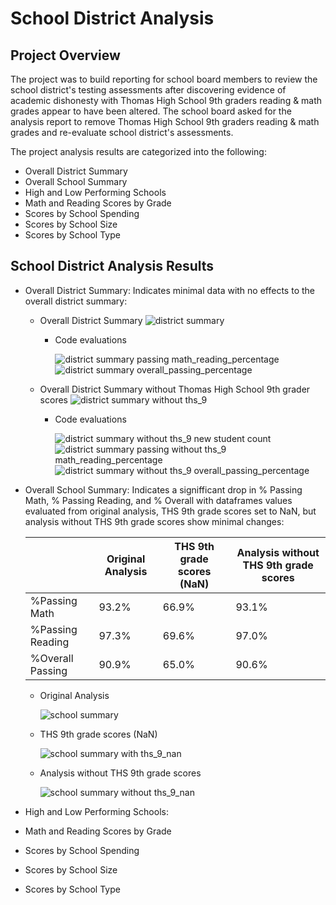 # School District Analysis

## Project Overview
The project was to build reporting for school board members to review the school district's testing assessments after discovering evidence of academic dishonesty with Thomas High School 9th graders reading & math grades appear to have been altered. The school board asked for the analysis report to remove Thomas High School 9th graders reading & math grades and re-evaluate school district's assessments.

The project analysis results are categorized into the following:
  - Overall District Summary
  - Overall School Summary
  - High and Low Performing Schools
  - Math and Reading Scores by Grade
  - Scores by School Spending
  - Scores by School Size
  - Scores by School Type

## School District Analysis Results
  - Overall District Summary:
    Indicates minimal data with no effects to the overall district summary:
    
    - Overall District Summary
    ![district summary](https://user-images.githubusercontent.com/92836648/143784006-f50c9501-99a5-4c87-ae83-58a89b858773.png)
    
      - Code evaluations
        
        ![district summary passing math_reading_percentage](https://user-images.githubusercontent.com/92836648/143784789-d4c1ae36-04b4-42d3-9e3f-7eb05aba3e35.png)
        ![district summary overall_passing_percentage](https://user-images.githubusercontent.com/92836648/143784788-a3dcb99b-a0d3-427f-90f3-141712d6b430.png)
      
    - Overall District Summary without Thomas High School 9th grader scores
    ![district summary without ths_9](https://user-images.githubusercontent.com/92836648/143784469-9f722a15-9033-49cd-8776-9a5795d8d89d.png)
    
      - Code evaluations
        
        ![district summary without ths_9 new student count](https://user-images.githubusercontent.com/92836648/143784792-0207778e-225d-46b6-a851-b4bcc2585ea6.png)
        ![district summary passing without ths_9 math_reading_percentage](https://user-images.githubusercontent.com/92836648/143784791-7960acc4-df19-430d-ab39-1074086dceec.png)
        ![district summary without ths_9 overall_passing_percentage](https://user-images.githubusercontent.com/92836648/143784793-2c8e6332-820b-4b9e-bc69-f16c794875f1.png)
        
  - Overall School Summary:
    Indicates a signifficant drop in % Passing Math, % Passing Reading, and % Overall with dataframes values evaluated from original analysis, THS 9th grade scores set to NaN,
    but analysis without THS 9th grade scores show minimal changes:
    
      |               | Original Analysis | THS 9th grade scores (NaN)  | Analysis without THS 9th grade scores |
      |---------------|-------------------|-----------------------------|---------------------------------------|
      |%Passing Math    | 93.2% | 66.9% | 93.1% |
      |%Passing Reading | 97.3% | 69.6% | 97.0% |
      |%Overall Passing | 90.9% | 65.0% | 90.6% |

      - Original Analysis
      
        ![school summary](https://user-images.githubusercontent.com/92836648/143785727-d953082e-ddce-45cb-bc8e-07a10de97f42.png)
        
      - THS 9th grade scores (NaN)

        ![school summary with ths_9_nan](https://user-images.githubusercontent.com/92836648/143785725-09d05c59-8e94-45c7-a58f-e75a664fec2d.png)
        
      - Analysis without THS 9th grade scores
      
        ![school summary without ths_9_nan](https://user-images.githubusercontent.com/92836648/143785726-b7c04231-a871-4f28-9459-873668c0189c.png)
        
   - High and Low Performing Schools:



   - Math and Reading Scores by Grade
   - Scores by School Spending
   - Scores by School Size
   - Scores by School Type
        


